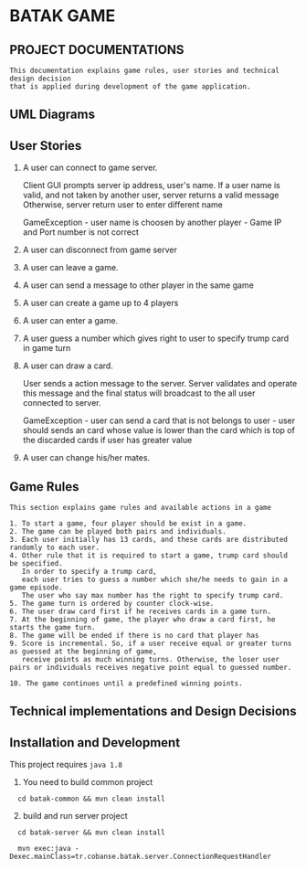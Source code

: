 # BATAK GAME

## PROJECT DOCUMENTATIONS

	This documentation explains game rules, user stories and technical design decision 
	that is applied during development of the game application.  

## UML Diagrams

## User Stories

1. A user can connect to game server.
	
	Client GUI prompts server ip address, user's name. If a user name is valid, and not taken by another user, server returns a valid message
	Otherwise, server return user to enter different name 
	
	GameException
		- user name is choosen by another player
		- Game IP and Port number is not correct
		
2. A user can disconnect from game server
	
3. A user can leave a game.

4. A user can send a message to other player in the same game

5. A user can create a game up to 4 players

6. A user can enter a game.

7. A user guess a number which gives right to user to specify trump card in game turn

8. A user can draw a card.

	User sends a action message to the server. Server validates and operate this message and the final status will 
	broadcast to the all user connected to server.
	
	GameException
		- user can send a card that is not belongs to user
		- user should sends an card whose value is lower than the card which is top of the discarded cards if user has greater value 

9. A user can change his/her mates.
		
## Game Rules

	This section explains game rules and available actions in a game 
	
	1. To start a game, four player should be exist in a game.
	2. The game can be played both pairs and individuals.
	3. Each user initially has 13 cards, and these cards are distributed randomly to each user.
	4. Other rule that it is required to start a game, trump card should be specified. 
	   In order to specify a trump card,
	   each user tries to guess a number which she/he needs to gain in a game episode. 
	   The user who say max number has the right to specify trump card.
	5. The game turn is ordered by counter clock-wise.
	6. The user draw card first if he receives cards in a game turn.
	7. At the beginning of game, the player who draw a card first, he starts the game turn.
	8. The game will be ended if there is no card that player has
	9. Score is incremental. So, if a user receive equal or greater turns as guessed at the beginning of game, 
	   receive points as much winning turns. Otherwise, the loser user pairs or individuals receives negative point equal to guessed number.

	10. The game continues until a predefined winning points.
	
	
## Technical implementations and Design Decisions

## Installation and Development

This project requires `java 1.8`

1. You need to build common project 
```shell 
  cd batak-common && mvn clean install
```
2. build and run server project
```shell 
  cd batak-server && mvn clean install
```
```shell 
  mvn exec:java -Dexec.mainClass=tr.cobanse.batak.server.ConnectionRequestHandler
```

